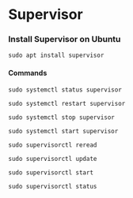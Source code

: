 # Supervisor

### Install Supervisor on Ubuntu

```shell
sudo apt install supervisor
```

#### Commands

```shell
sudo systemctl status supervisor

sudo systemctl restart supervisor

sudo systemctl stop supervisor

sudo systemctl start supervisor
```


```shell
sudo supervisorctl reread
```

```shell
sudo supervisorctl update
```

```shell
sudo supervisorctl start
```

```shell
sudo supervisorctl status
```
